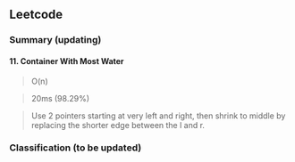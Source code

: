 ## Leetcode

### Summary (updating)

#### 11. Container With Most Water 

> O(n)

> 20ms (98.29%)

> Use 2 pointers starting at very left and right, then shrink to middle by replacing the shorter edge between the l and r.


### Classification (to be updated)

